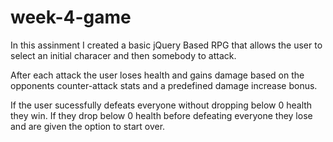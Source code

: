 # week-4-game

In this assinment I created a basic jQuery Based RPG that allows the user to select an initial characer and then somebody to attack.

After each attack the user loses health and gains damage based on the opponents counter-attack stats and a predefined damage increase bonus. 

If the user sucessfully defeats everyone without dropping below 0 health they win. If they drop below 0 health before defeating everyone they lose and are given the option to start over.
